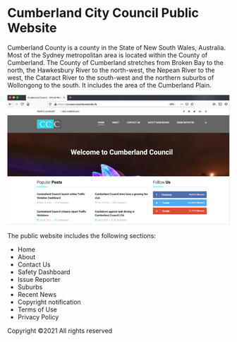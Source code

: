 # Cumberland City Council Public Website

Cumberland County is a county in the State of New South Wales, Australia. Most of the Sydney metropolitan area is located within the County of Cumberland. The County of Cumberland stretches from Broken Bay to the north, the Hawkesbury River to the north-west, the Nepean River to the west, the Cataract River to the south-west and the northern suburbs of Wollongong to the south. It includes the area of the Cumberland Plain.


![Cumberland City Council Public Website](frontend/img/liveproject1.png)


The public website includes the following sections:  

- Home  
- About  
- Contact Us  
- Safety Dashboard  
- Issue Reporter  
- Suburbs  
- Recent News  
- Copyright notification  
- Terms of Use  
- Privacy Policy  

Copyright ©2021 All rights reserved